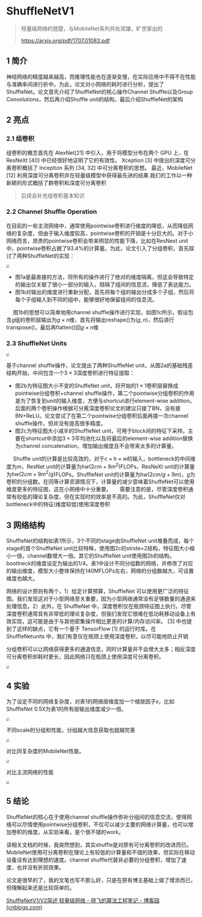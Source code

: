 <head>
	<style type="text/css">h1:first-child {display:none;}</style>
	<script type="text/javascript" src="https://cdnjs.cloudflare.com/ajax/libs/mathjax/2.7.7/latest.js?config=TeX-MML-AM_CHTML"></script>
  <script type="text/x-mathjax-config">
        MathJax.Hub.Config({
            tex2jax: {
            skipTags: ['script', 'noscript', 'style', 'textarea', 'pre'],
            inlineMath: [['$', '$'], ['\\(', '\\)']]
            }
        });
  </script>
</head>

# ShuffleNetV1

> 轻量级网络的翘楚，与MobileNet系列并处双雄，旷世家出的
>
> https://arxiv.org/pdf/1707.01083.pdf

## 1 简介

神经网络的精度越来越高，而推理性能也在逐渐变慢，在实际应用中不得不在性能与准确率间进行折中。为此，论文对小网络的耗时进行分析，提出了ShuffleNet。论文首先介绍了ShuffleNet的核心操作Channel Shuffle以及Group Convolutions，然后再介绍Shuffle unit的结构，最后介绍ShuffleNet的架构

## 2 亮点

### 2.1 组卷积

组卷积的概念首先在 AlexNet[21] 中引入，用于将模型分布在两个 GPU 上，在 ResNeXt [40] 中已经很好地证明了它的有效性。 Xception [3] 中提出的深度可分离卷积概括了 Inception 系列 [34, 32] 中可分离卷积的思想。 最近，MobileNet [12] 利用深度可分离卷积并在轻量级模型中获得最先进的结果.我们的工作以一种新颖的形式概括了群卷积和深度可分离卷积

> 后续会补充组卷积基本知识

### 2.2 Channel Shuffle Operation

在目前的一些主流网络中，通常使用pointwise卷积进行维度的降低，从而降低网络的复杂度，但由于输入维度较高，pointwise卷积的开销是十分巨大的。对于小网络而言，昂贵的pointwise卷积会带来明显的性能下降，比如在ResNext unit中，pointwise卷积占据了93.4%的计算量。为此，论文引入了分组卷积，首先探讨了两种ShuffleNet的实现：

<img src="https://cdn.jsdelivr.net/gh/lblbk/picgo/work/shufflenetv1-fig1.png" style="zoom:50%;" />

- 图1a是最直接的方法，将所有的操作进行了绝对的维度隔离，但这会导致特定的输出仅关联了很小一部分的输入，阻隔了组间的信息流，降低了表达能力。
- 图1b对输出的维度进行重新分配，首先将每个组的输出分成多个子组，然后将每个子组输入到不同的组中，能够很好地保留组间的信息流。

  图1b的思想可以简单地用channel shuffle操作进行实现，如图1c所示，假设包含$g$组的卷积层输出为$g\times n$维，首先将输出reshape()为$(g, n)$，然后进行transpose()，最后再flatten()回$g\times n$维

### 2.3 ShuffleNet Units

<img src="https://cdn.jsdelivr.net/gh/lblbk/picgo/work/shufflenetv1-fig2.png" style="zoom:50%;" />

基于channel shuffle操作，论文提出了两种ShuffleNet unit，从图2a的基础残差结构开始，中间包含一个$3\times 3$深度卷积进行特征提取：

- 图2b为特征图大小不变的ShuffeNet unit，将开始的$1\times 1$卷积层替换成pointwise分组卷积+channel shuffle操作，第二个pointwise分组卷积的作用是为了恢复到unit的输入维度，方便与shortcut进行element-wise addition。后面的两个卷积操作根据可分离深度卷积论文的建议只接了BN，没有接BN+ReLU。论文尝试了在第二个pointwise分组卷积后面再接一次channel shuffle操作，但并没有提高很多精度。
- 图2c为特征图大小减半的ShuffleNet unit，可用于block间的特征下采样。主要在shortcut中添加$3\times 3$平均池化以及将最后的element-wise addition替换为channel concatenation，增加输出维度且不会带来太多的计算量。

  Shuffle unit的计算是比较高效的，对于$c\times h\times w$的输入，bottleneck的中间维度为$m$，ResNet unit的计算量为$hw(2cm + 9m^2)$FLOPs，ResNeXt unit的计算量为$hw(2cm+9m^2/g)$FLOPs，ShuffleNet unit的计算量为$hw(2cm/g + 9m)$，$g$为卷积的分组数。在同等计算资源情况下，计算量的减少意味着ShuffeNet可以使用维度更多的特征图，这在小网络中十分重要。
  需要注意的是，尽管深度卷积通常有较低的理论复杂度，但在实现时的效率是不高的。为此，ShuffleNet仅对bottleneck中的特征(维度较低)使用深度卷积

## 3 网络结构

ShuffleNet的结构如表1所示，3个不同的stage由ShuffleNet unit堆叠而成，每个stage的首个ShuffleNet unit比较特殊，使用图2c的stride=2结构，特征图大小缩小一倍，channel数增大一倍。其它的ShuffleNet unit使用图2b的结构，bootlneck的维度设定为输出的$1/4$。表1中设计不同分组数的网络，并修改了对应的输出维度，模型大小整体保持在140MFLOPs左右，网络的分组数越大，可设置维度也越大。

网络的设计原则有两个，1）给定计算预算，ShuffleNet 可以使用更广泛的特征图。我们发现这对于小型网络至关重要，因为小型网络通常没有足够数量的通道来处理信息。2）此外，在 ShuffleNet 中，深度卷积仅在瓶颈特征图上执行。尽管深度卷积通常具有非常低的理论复杂度，但我们发现它很难在低功耗移动设备上有效实现，这可能是由于与其他密集操作相比更差的计算/内存访问率。 [3] 中也提到了这样的缺点，它有一个基于 TensorFlow [1] 的运行时库。在 ShuffleNetunits 中，我们有意仅在瓶颈上使用深度卷积，以尽可能地防止开销

分组卷积可以让网络获得更多的通道信息，同时计算量并不会增大太多；相反深度可分离卷积却耗时更长，因此网络只在瓶颈上使用深度可分离卷积。

<img src="https://cdn.jsdelivr.net/gh/lblbk/picgo/work/shufflenetv1-tab1.png" style="zoom:50%;" />

## 4 实验

为了设定不同的网络复杂度，对表1的网络层维度加一个缩放因子$s$，比如ShuffleNet 0.5X为表1的所有层输出维度减少一倍。

<img src="https://cdn.jsdelivr.net/gh/lblbk/picgo/work/shufflenetv1-tab2.png" style="zoom:50%;" />

不同scale的分组和性能，分组越大信息获取也就越完善

<img src="https://cdn.jsdelivr.net/gh/lblbk/picgo/work/shufflenetv1-tab3.png" style="zoom:50%;" />

对比同复杂度的MobileNet性能。

<img src="https://cdn.jsdelivr.net/gh/lblbk/picgo/work/shufflenetv1-tab5.png" style="zoom:50%;" />

对比主流网络的性能

<img src="https://cdn.jsdelivr.net/gh/lblbk/picgo/work/shufflenetv1-tab6.png" style="zoom:50%;" />

## 5 结论

ShuffleNet的核心在于使用channel shuffle操作弥补分组间的信息交流，使得网络可以尽情使用pointwise分组卷积，不仅可以减少主要的网络计算量，也可以增加卷积的维度，从实验来看，是个很不错的work。

读相关文档的时候，我突然想到，其实shuffle是对原有可分离卷积的改进而已。MobileNet使用可分离卷积在理论上有较低的计算量和不错的效果，但实际在移动设备没有达到理想的速度。channel shuffle代替非必要的分组卷积，增加了速度，也并没有折损效果。

论文是很早的了，我的文笔也写不那么好，只是在原有博主基础上做了增添而已，但理解起来还是比较简单的。

[ShuffleNetV1/V2简述 轻量级网络 - 晓飞的算法工程笔记 - 博客园 (cnblogs.com)](https://www.cnblogs.com/VincentLee/p/13253536.html)